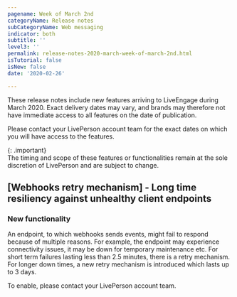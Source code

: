 ```yaml
---
pagename: Week of March 2nd
categoryName: Release notes
subCategoryName: Web messaging
indicator: both
subtitle: ''
level3: ''
permalink: release-notes-2020-march-week-of-march-2nd.html
isTutorial: false
isNew: false
date: '2020-02-26'

---
```


These release notes include new features arriving to LiveEngage during March 2020. Exact delivery dates may vary, and brands may therefore not have immediate access to all features on the date of publication.

Please contact your LivePerson account team for the exact dates on which you will have access to the features.

{: .important}  
The timing and scope of these features or functionalities remain at the sole discretion of LivePerson and are subject to change.

## [Webhooks retry mechanism] - Long time resiliency against unhealthy client endpoints
### New functionality 
An endpoint, to which webhooks sends events, might fail to respond because of multiple reasons. For example, the endpoint may experience connectivity issues, it may be down for temporary maintenance etc. For short term failures lasting less than 2.5 minutes, there is a retry mechanism. For longer down times, a new retry mechanism is introduced which lasts up to 3 days.

To enable, please contact your LivePerson account team.
